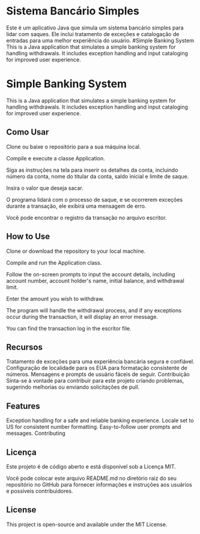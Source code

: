 # Sistema Bancário Simples
Este é um aplicativo Java que simula um sistema bancário simples para lidar com saques. Ele inclui tratamento de exceções e catalogação de entradas para uma melhor experiência do usuário.
#Simple Banking System
This is a Java application that simulates a simple banking system for handling withdrawals. It includes exception handling and input cataloging for improved user experience.

# Simple Banking System
This is a Java application that simulates a simple banking system for handling withdrawals. It includes exception handling and input cataloging for improved user experience.

## Como Usar
Clone ou baixe o repositório para a sua máquina local.

Compile e execute a classe Application.

Siga as instruções na tela para inserir os detalhes da conta, incluindo número da conta, nome do titular da conta, saldo inicial e limite de saque.

Insira o valor que deseja sacar.

O programa lidará com o processo de saque, e se ocorrerem exceções durante a transação, ele exibirá uma mensagem de erro.

Você pode encontrar o registro da transação no arquivo escritor.

## How to Use
Clone or download the repository to your local machine.

Compile and run the Application class.

Follow the on-screen prompts to input the account details, including account number, account holder's name, initial balance, and withdrawal limit.

Enter the amount you wish to withdraw.

The program will handle the withdrawal process, and if any exceptions occur during the transaction, it will display an error message.

You can find the transaction log in the escritor file.

## Recursos
Tratamento de exceções para uma experiência bancária segura e confiável.
Configuração de localidade para os EUA para formatação consistente de números.
Mensagens e prompts de usuário fáceis de seguir.
Contribuição
Sinta-se à vontade para contribuir para este projeto criando problemas, sugerindo melhorias ou enviando solicitações de pull.

## Features
Exception handling for a safe and reliable banking experience.
Locale set to US for consistent number formatting.
Easy-to-follow user prompts and messages.
Contributing

## Licença
Este projeto é de código aberto e está disponível sob a Licença MIT.

Você pode colocar este arquivo README.md no diretório raiz do seu repositório no GitHub para fornecer informações e instruções aos usuários e possíveis contribuidores.

## License
This project is open-source and available under the MIT License.
